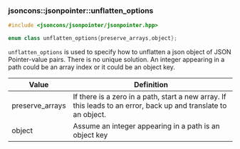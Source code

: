 ### jsoncons::jsonpointer::unflatten_options

```c++
#include <jsoncons/jsonpointer/jsonpointer.hpp>

enum class unflatten_options{preserve_arrays,object};
```
`unflatten_options` is used to specify how to unflatten a json 
object of JSON Pointer-value pairs. There is no unique solution.
An integer appearing in a path could be an array index or it could be an object key.

Value      |Definition
-----------|-----------
preserve_arrays|If there is a zero in a path, start a new array. If this leads to an error, back up and translate to an object.
object|Assume an integer appearing in a path is an object key

